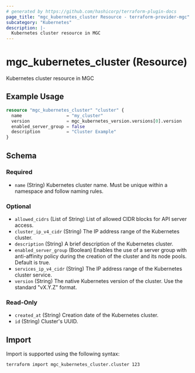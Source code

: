 ```yaml
---
# generated by https://github.com/hashicorp/terraform-plugin-docs
page_title: "mgc_kubernetes_cluster Resource - terraform-provider-mgc"
subcategory: "Kubernetes"
description: |-
  Kubernetes cluster resource in MGC
---
```


# mgc_kubernetes_cluster (Resource)

Kubernetes cluster resource in MGC

## Example Usage

```terraform
resource "mgc_kubernetes_cluster" "cluster" {
  name                 = "my_cluster"
  version              = mgc_kubernetes_version.versions[0].version
  enabled_server_group = false
  description          = "Cluster Example"
}
```

<!-- schema generated by tfplugindocs -->
## Schema

### Required

- `name` (String) Kubernetes cluster name. Must be unique within a namespace and follow naming rules.

### Optional

- `allowed_cidrs` (List of String) List of allowed CIDR blocks for API server access.
- `cluster_ip_v4_cidr` (String) The IP address range of the Kubernetes cluster.
- `description` (String) A brief description of the Kubernetes cluster.
- `enabled_server_group` (Boolean) Enables the use of a server group with anti-affinity policy during the creation of the cluster and its node pools. Default is true.
- `services_ip_v4_cidr` (String) The IP address range of the Kubernetes cluster service.
- `version` (String) The native Kubernetes version of the cluster. Use the standard "vX.Y.Z" format.

### Read-Only

- `created_at` (String) Creation date of the Kubernetes cluster.
- `id` (String) Cluster's UUID.

## Import

Import is supported using the following syntax:

```shell
terraform import mgc_kubernetes_cluster.cluster 123
```
